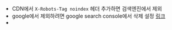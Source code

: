 - CDN에서 `X-Robots-Tag noindex` 헤더 추가하면 검색엔진에서 제외
- google에서 제외하려면 google search console에서 삭제 설정 [링크](https://support.google.com/webmasters/answer/9689846?sjid=10340423224005065853-NC&authuser=1)
-
